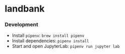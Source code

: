 # landbank

### Development

- Install `pipenv`: `brew install pipenv`
- Install dependencies: `pipenv install`
- Start and open JupyterLab: `pipenv run jupyter lab`
